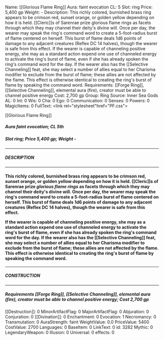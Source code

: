 Name: [[Glorious Flame Ring]]
Aura: faint evocation
CL: 5
Slot: ring
Price: 5,400 gp
Weight: -
Description: This richly colored, burnished brass ring appears to be crimson red, sunset orange, or golden yellow depending on how it is held. [[Cleric]]s of Sarenrae prize glorious flame rings as facets through which they may channel their deity's divine will. Once per day, the wearer may speak the ring's command word to create a 5-foot-radius burst of flame centered on herself. This burst of flame deals 1d6 points of damage to any adjacent creatures (Reflex DC 14 halves), though the wearer is safe from this effect. If the wearer is capable of channeling positive energy, she may as a standard action expend one use of channeled energy to activate the ring's burst of flame, even if she has already spoken the ring's command word for the day. If the wearer also has the [[Selective Channeling]] feat, she may select a number of allies equal to her Charisma modifier to exclude from the burst of flame; these allies are not affected by the flame. This effect is otherwise identical to creating the ring's burst of flame by speaking the command word.
Requirements: [[Forge Ring]], [[Selective Channeling]], elemental aura (fire), creator must be able to channel positive energy
Cost: 2,700 gp
Group: Ring
Source: Inner Sea Gods
AL: 0
Int: 0
Wis: 0
Cha: 0
Ego: 0
Communication: 0
Senses: 0
Powers: 0
MagicItems: 0
FullText: <link rel="stylesheet"href="PF.css"><div class="heading"><p class="alignleft">[[Glorious Flame Ring]]</p><div style="clear: both;"></div></div><div><h5><b>Aura </b>faint evocation; <b>CL </b>5th</h5><h5><b>Slot </b>ring; <b>Price </b>5,400 gp; <b>Weight </b>-</h5></div><hr/><div><h5><b>DESCRIPTION</b></h5></div><hr/><div><h4><p>This richly colored, burnished brass ring appears to be crimson red, sunset orange, or golden yellow depending on how it is held. [[Cleric]]s of Sarenrae prize <i>glorious flame rings</i> as facets through which they may channel their deity's divine will. Once per day, the wearer may speak the ring's command word to create a 5-foot-radius burst of flame centered on herself. This burst of flame deals 1d6 points of damage to any adjacent creatures (Reflex DC 14 halves), though the wearer is safe from this effect.</p><p>If the wearer is capable of channeling positive energy, she may as a standard action expend one use of channeled energy to activate the ring's burst of flame, even if she has already spoken the ring's command word for the day. If the wearer also has the [[Selective Channeling]] feat, she may select a number of allies equal to her Charisma modifier to exclude from the burst of flame; these allies are not affected by the flame. This effect is otherwise identical to creating the ring's burst of flame by speaking the command word.</p></h4></div><hr/><div><h5><b>CONSTRUCTION</b></h5></div><hr/><div><h5><b>Requirements </b>[[Forge Ring]], [[Selective Channeling]], <i>elemental aura (fire)</i>, creator must be able to channel positive energy; <b>Cost </b>2,700 gp</h5></div>
[[Destruction]]: 0
MinorArtifactFlag: 0
MajorArtifactFlag: 0
Abjuration: 0
Conjuration: 0
[[Divination]]: 0
Enchantment: 0
Evocation: 1
Necromancy: 0
Transmutation: 0
AuraStrength: faint
WeightValue: 0.0
PriceValue: 5400
CostValue: 2700
Languages: 0
BaseItem: 0
LinkText: 0
id: 3282
Mythic: 0
LegendaryWeapon: 0
Illusion: 0
Universal: 0
effects: 0
